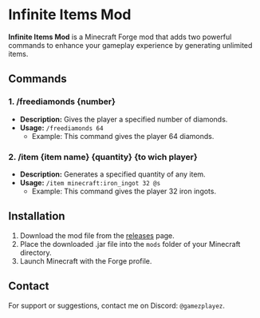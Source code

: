 # Infinite Items Mod

**Infinite Items Mod** is a Minecraft Forge mod that adds two powerful commands to enhance your gameplay experience by generating unlimited items.

## Commands

### 1. /freediamonds {number}
- **Description:** Gives the player a specified number of diamonds.
- **Usage:** `/freediamonds 64`
  - Example: This command gives the player 64 diamonds.

### 2. /item {item name} {quantity} {to wich player}
- **Description:** Generates a specified quantity of any item.
- **Usage:** `/item minecraft:iron_ingot 32 @s`
  - Example: This command gives the player 32 iron ingots.

## Installation
1. Download the mod file from the [releases](https://github.com/gamezplayez/Infinte-Items-Mod/releases) page.
2. Place the downloaded .jar file into the `mods` folder of your Minecraft directory.
3. Launch Minecraft with the Forge profile.

## Contact
For support or suggestions, contact me on Discord: `@gamezplayez`.

